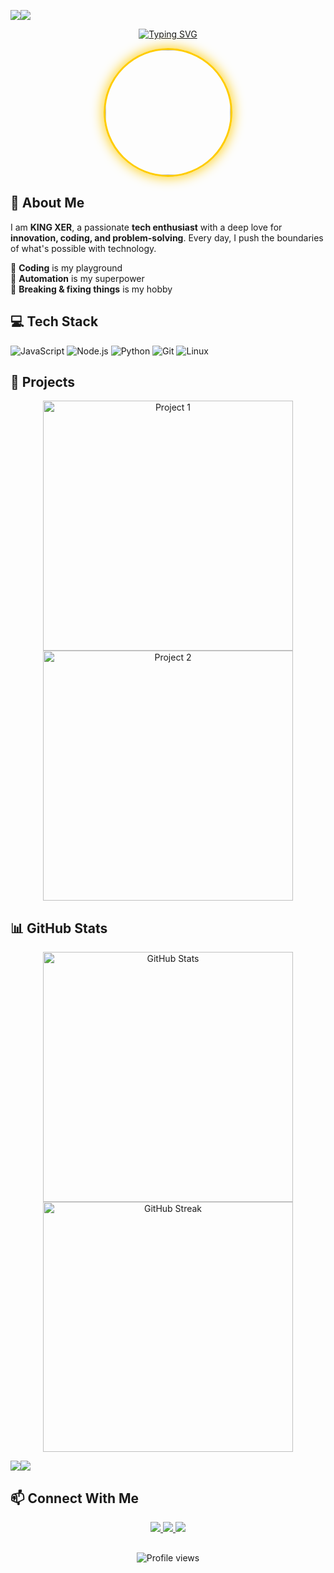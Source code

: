 <a><img src='https://i.imgur.com/LyHic3i.gif'/></a><a><img src='https://i.imgur.com/LyHic3i.gif'/></a>

<p align="center">
  <a href="https://git.io/typing-svg"><img src="https://readme-typing-svg.demolab.com?font=EB+Garamond&weight=800&size=28&duration=4000&pause=1000&random=false&width=435&lines=+•★⃝KING+XER★⃝•;TECH+ENTHUSIAST;PASSIONATE+DEVELOPER" alt="Typing SVG" /></a>
</p>

<div align="center">
  <img src="https://king-xer-cdn.zone.id/files/cIBP2c.jpg" width="200" style="border-radius:50%;border:3px solid #ffcc00;box-shadow:0 0 20px #ffcc00;">
</div>

## 🚀 About Me

I am **KING XER**, a passionate **tech enthusiast** with a deep love for **innovation, coding, and problem-solving**. Every day, I push the boundaries of what's possible with technology.

🔹 **Coding** is my playground  
🔹 **Automation** is my superpower  
🔹 **Breaking & fixing things** is my hobby  

## 💻 Tech Stack

![JavaScript](https://img.shields.io/badge/javascript-%23323330.svg?style=for-the-badge&logo=javascript&logoColor=%23F7DF1E)
![Node.js](https://img.shields.io/badge/node.js-6DA55F?style=for-the-badge&logo=node.js&logoColor=white)
![Python](https://img.shields.io/badge/python-3670A0?style=for-the-badge&logo=python&logoColor=ffdd54)
![Git](https://img.shields.io/badge/git-%23F05033.svg?style=for-the-badge&logo=git&logoColor=white)
![Linux](https://img.shields.io/badge/Linux-FCC624?style=for-the-badge&logo=linux&logoColor=black)

## 🌟 Projects

<div align="center">
  <a href="https://github.com/KING-DAVIDX/repo1">
    <img src="https://github-readme-stats.vercel.app/api/pin/?username=KING-DAVIDX&repo=repo1&theme=dark" alt="Project 1" width="400">
  </a>
  <a href="https://github.com/KING-DAVIDX/repo2">
    <img src="https://github-readme-stats.vercel.app/api/pin/?username=KING-DAVIDX&repo=repo2&theme=dark" alt="Project 2" width="400">
  </a>
</div>

## 📊 GitHub Stats

<div align="center">
  <img src="https://github-readme-stats.vercel.app/api?username=KING-DAVIDX&show_icons=true&theme=dark" alt="GitHub Stats" width="400">
  <img src="https://github-readme-streak-stats.herokuapp.com/?user=KING-DAVIDX&theme=dark" alt="GitHub Streak" width="400">
</div>

<a><img src='https://i.imgur.com/LyHic3i.gif'/></a><a><img src='https://i.imgur.com/LyHic3i.gif'/></a>

## 📫 Connect With Me

<div align="center">
  <a href="https://wa.me/message/R262WTTCTZA5D1">
    <img src="https://img.shields.io/badge/WhatsApp-25D366?style=for-the-badge&logo=whatsapp&logoColor=white">
  </a>
  <a href="https://github.com/KING-DAVIDX">
    <img src="https://img.shields.io/badge/GitHub-100000?style=for-the-badge&logo=github&logoColor=white">
  </a>
  <a href="https://t.me/KING_XER">
    <img src="https://img.shields.io/badge/Telegram-2CA5E0?style=for-the-badge&logo=telegram&logoColor=white">
  </a>
</div>

<div align="center" style="margin-top:30px;">
  <img src="https://komarev.com/ghpvc/?username=KING-DAVIDX&label=PROFILE+VIEWS&color=ffcc00&style=flat-square" alt="Profile views">
</div>
